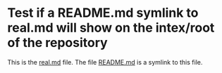 # Test if a README.md symlink to real.md will show on the intex/root of the repository

This is the [real.md](real.md) file. The file [README.md](README.md) is a symlink to this file.
